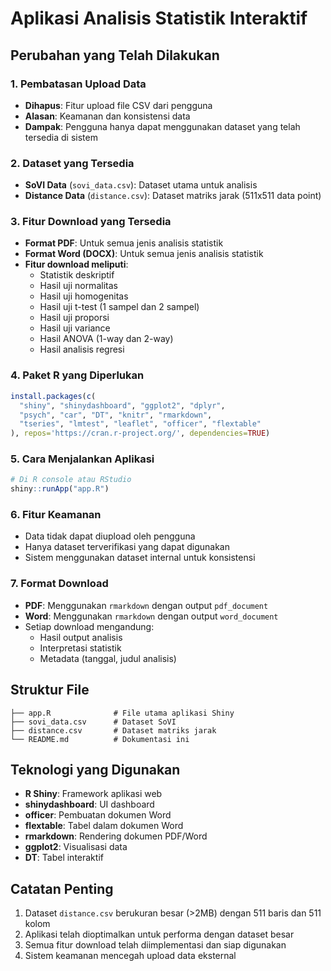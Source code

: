 # Aplikasi Analisis Statistik Interaktif

## Perubahan yang Telah Dilakukan

### 1. Pembatasan Upload Data
- **Dihapus**: Fitur upload file CSV dari pengguna
- **Alasan**: Keamanan dan konsistensi data
- **Dampak**: Pengguna hanya dapat menggunakan dataset yang telah tersedia di sistem

### 2. Dataset yang Tersedia
- **SoVI Data** (`sovi_data.csv`): Dataset utama untuk analisis
- **Distance Data** (`distance.csv`): Dataset matriks jarak (511x511 data point)

### 3. Fitur Download yang Tersedia
- **Format PDF**: Untuk semua jenis analisis statistik
- **Format Word (DOCX)**: Untuk semua jenis analisis statistik
- **Fitur download meliputi**:
  - Statistik deskriptif
  - Hasil uji normalitas
  - Hasil uji homogenitas
  - Hasil uji t-test (1 sampel dan 2 sampel)
  - Hasil uji proporsi
  - Hasil uji variance
  - Hasil ANOVA (1-way dan 2-way)
  - Hasil analisis regresi

### 4. Paket R yang Diperlukan
```r
install.packages(c(
  "shiny", "shinydashboard", "ggplot2", "dplyr", 
  "psych", "car", "DT", "knitr", "rmarkdown", 
  "tseries", "lmtest", "leaflet", "officer", "flextable"
), repos='https://cran.r-project.org/', dependencies=TRUE)
```

### 5. Cara Menjalankan Aplikasi
```r
# Di R console atau RStudio
shiny::runApp("app.R")
```

### 6. Fitur Keamanan
- Data tidak dapat diupload oleh pengguna
- Hanya dataset terverifikasi yang dapat digunakan
- Sistem menggunakan dataset internal untuk konsistensi

### 7. Format Download
- **PDF**: Menggunakan `rmarkdown` dengan output `pdf_document`
- **Word**: Menggunakan `rmarkdown` dengan output `word_document`
- Setiap download mengandung:
  - Hasil output analisis
  - Interpretasi statistik
  - Metadata (tanggal, judul analisis)

## Struktur File
```
├── app.R              # File utama aplikasi Shiny
├── sovi_data.csv      # Dataset SoVI
├── distance.csv       # Dataset matriks jarak
└── README.md          # Dokumentasi ini
```

## Teknologi yang Digunakan
- **R Shiny**: Framework aplikasi web
- **shinydashboard**: UI dashboard
- **officer**: Pembuatan dokumen Word
- **flextable**: Tabel dalam dokumen Word
- **rmarkdown**: Rendering dokumen PDF/Word
- **ggplot2**: Visualisasi data
- **DT**: Tabel interaktif

## Catatan Penting
1. Dataset `distance.csv` berukuran besar (>2MB) dengan 511 baris dan 511 kolom
2. Aplikasi telah dioptimalkan untuk performa dengan dataset besar
3. Semua fitur download telah diimplementasi dan siap digunakan
4. Sistem keamanan mencegah upload data eksternal